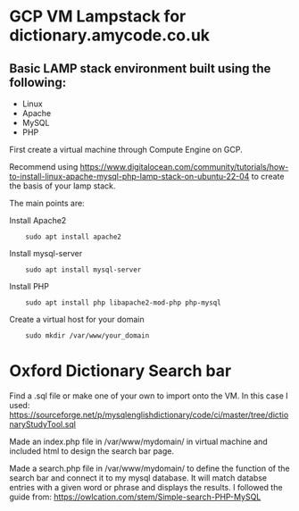 # GCP VM Lampstack for dictionary.amycode.co.uk
## Basic LAMP stack environment built using the following:
- Linux
- Apache
- MySQL
- PHP

First create a virtual machine through Compute Engine on GCP.

Recommend using https://www.digitalocean.com/community/tutorials/how-to-install-linux-apache-mysql-php-lamp-stack-on-ubuntu-22-04 to create the basis of your lamp stack.

The main points are:

Install Apache2

        sudo apt install apache2

Install mysql-server

        sudo apt install mysql-server

Install PHP

        sudo apt install php libapache2-mod-php php-mysql

Create a virtual host for your domain

        sudo mkdir /var/www/your_domain


# Oxford Dictionary Search bar

Find a .sql file or make one of your own to import onto the VM. In this case I used: https://sourceforge.net/p/mysqlenglishdictionary/code/ci/master/tree/dictionaryStudyTool.sql

Made an index.php file in /var/www/mydomain/ in virtual machine and included html to design the search bar page.

Made a search.php file in /var/www/mydomain/ to define the function of the search bar and connect it to my mysql database. It will match databse entries with a given word or phrase and displays the results. I followed the guide from: https://owlcation.com/stem/Simple-search-PHP-MySQL
